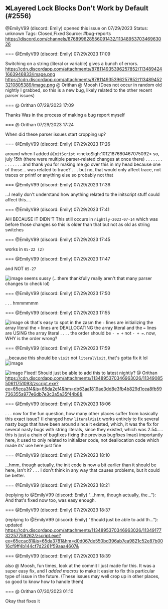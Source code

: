 ## ❌Layered Lock Blocks Don't Work by Default (#2556)
@EmilyV99 (discord: Emily) opened this issue on 07/29/2023
Status: unknown
Tags: Closed,Fixed
Source: #bug-reports https://discord.com/channels/876899628556091432/1134895370346963026


=== @EmilyV99 (discord: Emily) 07/29/2023 17:09

Switching on a string (literal or variable) gives a bunch of errors.
https://cdn.discordapp.com/attachments/878114935396257852/1134894241663946833/image.png
https://cdn.discordapp.com/attachments/878114935396257852/1134894523210805389/image.png
@ Orithan @ Moosh
(Does not occur in random old nightly I grabbed, so this is a new bug, likely related to the other recent parser issues)

=== @ Orithan 07/29/2023 17:09

Thanks
Was in the process of making a bug report myself

=== @ Orithan 07/29/2023 17:24

When did these parser issues start cropping up?

=== @EmilyV99 (discord: Emily) 07/29/2023 17:26

around when I added `@InitScript` <:nekoSigh:1012187680467075092>
so, july 15th
(there were multiple parser-related changes at once there)
. . . .
. . . . . . . . . . and thank you for making me go over this in my head
because one of those... was related to trace?
. . . but no, that would only affect trace, not traces or printf or anything else
so probably not that

=== @EmilyV99 (discord: Emily) 07/29/2023 17:36

...I really don't understand how anything related to the initscript stuff could affect this....

=== @EmilyV99 (discord: Emily) 07/29/2023 17:41

AH
BECAUSE IT DIDN'T
This still occurs in `nightly-2023-07-14` which was before those changes
so this is older than that
but not as old as string switches

=== @EmilyV99 (discord: Emily) 07/29/2023 17:45

works in `05-22 (2)`

=== @EmilyV99 (discord: Emily) 07/29/2023 17:47

and NOT `05-27`

![image](https://cdn.discordapp.com/attachments/1134895370346963026/1134905071180709988/image.png?ex=65eca0b6&is=65da2bb6&hm=ada5eb0bca12887429a2cb086c0e9d21095d1290c45f5cde4dcefc477300b7a7&)
seems sussy
(...there thankfully really aren't that many parser changes to check lol)

=== @EmilyV99 (discord: Emily) 07/29/2023 17:50

. . . hmmmmmm

=== @EmilyV99 (discord: Emily) 07/29/2023 17:55


![image](https://cdn.discordapp.com/attachments/1134895370346963026/1134907097503510599/image.png?ex=65eca299&is=65da2d99&hm=d1b164a3e4327fc951c970f30302e6e28774d39fdd58b21daecfd225314369ff&)
ok that's easy to spot in the zasm
the `-` lines are initializing the array literal
the `+` lines are DEALLOCATING the array literal
and the `=` lines are USING the array literal
. . . . the order should be `- = +` not `- + =`.
now, WHY is the order wrong?

=== @EmilyV99 (discord: Emily) 07/29/2023 17:59

...because this should be `visit` not `literalVisit`, that's gotta fix it lol
![image](https://cdn.discordapp.com/attachments/1134895370346963026/1134908065209135134/image.png?ex=65eca380&is=65da2e80&hm=9795d0288b756d101c2822acb2232182cd16a005d0867fa44720d5b9d191d4c8&)

![image](https://cdn.discordapp.com/attachments/1134895370346963026/1134908302933885072/image.png?ex=65eca3b8&is=65da2eb8&hm=a272bd1f6e7fd3c195cd415cba7285e29082cc5031bc9cffd736d6d0002f28b0&)
Fixed!
Should just be able to add this to latest nightly? @ Orithan
https://cdn.discordapp.com/attachments/1134895370346963026/1134908550611751093/zscript.exe?ex=65eca3f4&is=65da2ef4&hm=db63aa1819ae3dd8e3fb4b829d1cea8fb59736355a977e6db7e3c3a5a35f44b8&

=== @EmilyV99 (discord: Emily) 07/29/2023 18:06

. . . now for the fun question, how many other places suffer from basically this exact issue?
(I changed how `literalVisit` works entirely to fix several nasty bugs that have been around since it existed, which, it was the fix for several nasty bugs with string literals, since they existed, which was 2.54..... this is just a chain of bugfixes fixing the previous bugfixes lmao)
importantly here, it used to only related to initializer code, not deallocation code
which made its' use here just fine

=== @EmilyV99 (discord: Emily) 07/29/2023 18:10

...hmm, though actually, the init code is now a bit earlier than it should be here, isn't it? . . . I don't think in any way that causes problems, but it could be better.

=== @EmilyV99 (discord: Emily) 07/29/2023 18:21

(replying to @EmilyV99 (discord: Emily) "...hmm, though actually, the…"): And that's fixed now too, was easy enough.

=== @EmilyV99 (discord: Emily) 07/29/2023 18:37

(replying to @EmilyV99 (discord: Emily) "Should just be able to add th…"): updated
https://cdn.discordapp.com/attachments/1134895370346963026/1134917732257759262/zscript.exe?ex=65ecac81&is=65da3781&hm=d0d067de550bd396ab7ea9821c52e87b0016cf9ff4b144cf7d2261f59aaa4607&

=== @EmilyV99 (discord: Emily) 07/29/2023 18:39

also @ Moosh, fun times, look at the commit I just made for this. It was a super easy fix, and I *added macros* to make it easier to fix this particular type of issue in the future. (These issues may well crop up in other places, so good to know how to handle them)

=== @ Orithan 07/30/2023 01:10

Okay that fixes it
